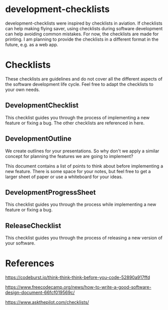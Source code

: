 # development-checklists

development-checklists were inspired by checklists in aviation. If checklists can help making flying saver, using checklists during software development can help avoiding common mistakes. For now, the checklists are made for printing. I am planning to provide the checklists in a different format in the future, e.g. as a web app.

# Checklists

These checklists are guidelines and do not cover all the different aspects of the software development life cycle. Feel free to adapt the checklists to your own needs.

## DevelopmentChecklist

This checklist guides you through the process of implementing a new feature or fixing a bug. The other checklists are referenced in here.

## DevelopmentOutline

We create outlines for your presentations. So why don't we apply a similar concept for planning the features we are going to implement?

This document contains a list of points to think about before implementing a new feature. There is some space for your notes, but feel free to get a larger sheet of paper or use a whiteboard for your ideas.

## DevelopmentProgressSheet

This checklist guides you through the process while implementing a new feature or fixing a bug.

## ReleaseChecklist

This checklist guides you through the process of releasing a new version of your software.

# References

https://codeburst.io/think-think-think-before-you-code-52890a917ffd

https://www.freecodecamp.org/news/how-to-write-a-good-software-design-document-66fcf019569c/

https://www.askthepilot.com/checklists/